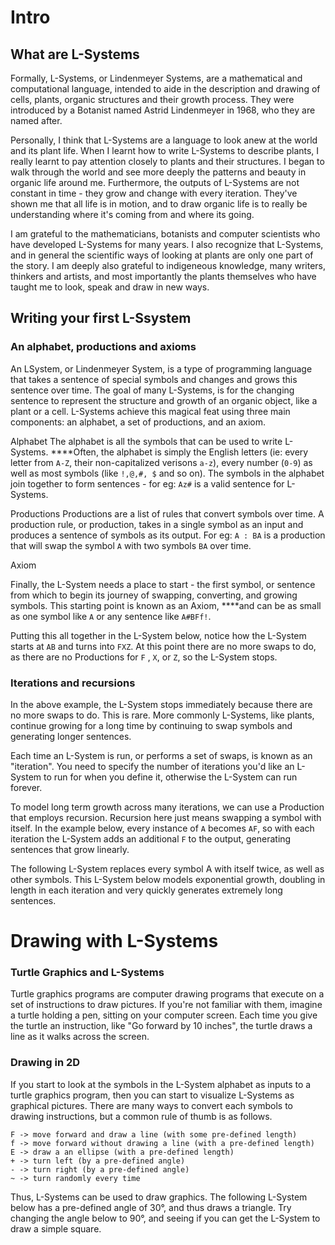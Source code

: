 
# Intro 

## What are L-Systems

Formally, L-Systems, or Lindenmeyer Systems, are a mathematical and computational language, intended to aide in the description and drawing of cells, plants, organic structures and their growth process. They were introduced by a Botanist named Astrid Lindenmeyer in 1968, who they are named after. 

Personally, I think that L-Systems are a language to look anew at the world and its plant life. When I learnt how to write L-Systems to describe plants, I really learnt to pay attention closely to plants and their structures. I began to walk through the world and see more deeply the patterns and beauty in organic life around me. Furthermore, the outputs of L-Systems are not constant in time - they grow and change with every iteration. They've shown me that all life is in motion, and to draw organic life is to really be understanding where it's coming from and where its going.

I am grateful to the mathematicians, botanists and computer scientists who have developed L-Systems for many years. I also recognize that L-Systems, and in general the scientific ways of looking at plants are only one part of the story. I am deeply also grateful to indigeneous knowledge, many writers, thinkers and artists, and most importantly the plants themselves  who have taught me to look, speak and draw in new ways.

## Writing your first L-Ssystem

### An alphabet, productions and axioms

An LSystem, or Lindenmeyer System, is a type of programming language that takes a sentence of special symbols and changes and grows this sentence over time. The goal of many L-Systems, is for the changing sentence to represent the structure and growth of an organic object, like a plant or a cell. L-Systems achieve this magical feat using three main components: an alphabet, a set of productions, and an axiom.

Alphabet 
The alphabet is all the symbols that can be used to write L-Systems. ****Often, the alphabet is simply the English letters (ie: every letter from `A-Z`, their non-capitalized verisons `a-z`), every number (`0-9`) as well as most symbols (like `!,@,#, $` and so on). The symbols in the alphabet join together to form sentences - for eg: `Az#` is a valid sentence for L-Systems. 

Productions
Productions are a list of rules that convert symbols over time. A production rule, or production, takes in a single symbol as an input and produces a sentence of symbols as its output. For eg: `A : BA` is a production that will swap the symbol `A` with two symbols `BA` over time. 

Axiom

Finally, the L-System needs a place to start - the first symbol, or sentence from which to begin its journey of swapping, converting, and growing symbols. This starting point is known as an Axiom, ****and can be as small as one symbol like `A` or any sentence like `A#BFf!`.  

Putting this all together in the L-System below, notice how the L-System starts at `AB` and turns into `FXZ`. At this point there are no more swaps to do, as there are no Productions for `F` , `X`, or `Z`, so the L-System stops.

<LSCode code='AB 
A:F
B:XZ' iterations={10} asText/>

### Iterations and recursions

In the above example, the L-System stops immediately because there are no more swaps to do. This is rare. More commonly L-Systems, like plants, continue growing for a long time by continuing to swap symbols and generating longer sentences. 

Each time an L-System is run, or performs a set of swaps, is known as an "iteration". You need to specify the number of iterations you'd like an L-System to run for when you define it, otherwise the L-System can run forever. 

To model long term growth across many iterations, we can use a Production that employs recursion. Recursion here just means swapping a symbol with itself. In the example below, every instance of `A` becomes `AF`, so with each iteration the L-System adds an additional `F` to the output, generating sentences that grow linearly.

<LSCode code='A
A:AF' iterations={10} asText>

The following L-System replaces every symbol A with itself twice, as well as other symbols. This L-System below models exponential growth, doubling in length in each iteration and very quickly generates extremely long sentences.  

<LSCode code='A
A: A F A' iterations={5} asText>

# Drawing with L-Systems

### Turtle Graphics and L-Systems

Turtle graphics programs are computer drawing programs that execute on a set of instructions to draw pictures. If you're not familiar with them, imagine a turtle holding a pen, sitting on  your computer screen. Each time you give the turtle an instruction, like "Go forward by 10 inches", the turtle draws a line as it walks across the screen. 

### Drawing in 2D

If you start to look at the symbols in the L-System alphabet as inputs to a turtle graphics program, then you can start to visualize L-Systems as graphical pictures. There are many ways to convert each symbols to drawing instructions, but a common rule of thumb is as follows.

```
F -> move forward and draw a line (with some pre-defined length)
f -> move forward without drawing a line (with a pre-defined length)
E -> draw a an ellipse (with a pre-defined length) 
+ -> turn left (by a pre-defined angle)
- -> turn right (by a pre-defined angle)
~ -> turn randomly every time 
```

Thus, L-Systems can be used to draw graphics. The following L-System below has a pre-defined angle of 30°, and thus draws a triangle. Try changing the angle below to 90°, and  seeing if you can get the L-System to draw a simple square. 

<LSCode code='F+F+F' iterations={1} length={25}>